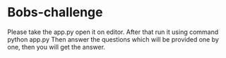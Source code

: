 # Bobs-challenge
Please take the app.py open it on editor.
After that run it using command python app.py
Then answer the questions which will be provided one by one, then you will get the answer.
